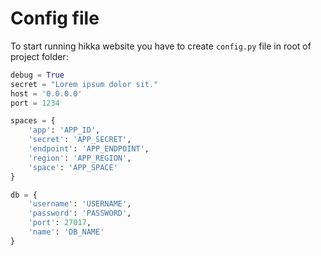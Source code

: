# Config file

To start running hikka website you have to create `config.py` file in root of project folder:

```python
debug = True
secret = "Lorem ipsum dolor sit."
host = '0.0.0.0'
port = 1234

spaces = {
	'app': 'APP_ID',
	'secret': 'APP_SECRET',
	'endpoint': 'APP_ENDPOINT',
	'region': 'APP_REGION',
	'space': 'APP_SPACE'
}

db = {
	'username': 'USERNAME',
	'password': 'PASSWORD',
	'port': 27017,
	'name': 'DB_NAME'
}
```
